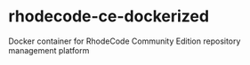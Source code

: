 # rhodecode-ce-dockerized
Docker container for RhodeCode Community Edition repository management platform
